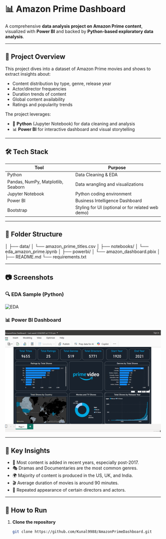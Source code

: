 # 📊 Amazon Prime Dashboard

A comprehensive **data analysis project on Amazon Prime content**, visualized with **Power BI** and backed by **Python-based exploratory data analysis**.

---

## 📁 Project Overview

This project dives into a dataset of Amazon Prime movies and shows to extract insights about:

- Content distribution by type, genre, release year
- Actor/director frequencies
- Duration trends of content
- Global content availability
- Ratings and popularity trends

The project leverages:
- 🔬 **Python** (Jupyter Notebook) for data cleaning and analysis
- 📊 **Power BI** for interactive dashboard and visual storytelling

---

## 🛠️ Tech Stack

| Tool | Purpose |
|------|---------|
| Python | Data Cleaning & EDA |
| Pandas, NumPy, Matplotlib, Seaborn | Data wrangling and visualizations |
| Jupyter Notebook | Python coding environment |
| Power BI | Business Intelligence Dashboard |
| Bootstrap | Styling for UI (optional or for related web demo) |

---

## 📂 Folder Structure
│
├── data/
│ └── amazon_prime_titles.csv
│
├── notebooks/
│ └── eda_amazon_prime.ipynb
│
├── powerbi/
│ └── amazon_dashboard.pbix
│
├── README.md
└── requirements.txt


---

## 📷 Screenshots

### 🔍 EDA Sample (Python)
![EDA](./screenshots/eda_summary.png)

### 📊 Power BI Dashboard
![Dashboard](./Screenshots/DashboardSS.png)

---

## 🚀 Key Insights

- 📅 Most content is added in recent years, especially post-2017.
- 🎭 Dramas and Documentaries are the most common genres.
- 🌍 Majority of content is produced in the US, UK, and India.
- 🎬 Average duration of movies is around 90 minutes.
- 👤 Repeated appearance of certain directors and actors.

---

## 📌 How to Run

1. **Clone the repository**
   ```bash
   git clone https://github.com/Kunal9988/AmazonPrimeDashboard.git

